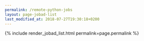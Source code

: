 ```yaml
---
permalink: /remote-python-jobs
layout: page-jobad-list
last_modified_at: 2018-07-27T19:30:18+0200
---
```

{% include render_jobad_list.html permalink=page.permalink %}
